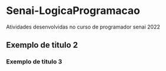 # Senai-LogicaProgramacao
Atividades desenvolvidas no curso de programador senai 2022


## Exemplo de titulo 2


### Exemplo de titulo 3